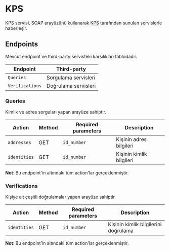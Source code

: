 KPS
===

KPS servisi, SOAP arayüzünü kullanarak [KPS](https://kimlikdogrulama.nvi.gov.tr) tarafından sunulan servislerle haberleşir.

Endpoints
---------

Mevcut endpoint ve third-party servisteki karşılıkları tablodadır.

|Endpoint       |Third-party|
|---------------|-----------|
|`Queries`      |Sorgulama servisleri
|`Verifications`|Doğrulama servisleri

### Queries

Kimlik ve adres sorguları yapan arayüze sahiptir.

|Action      |Method|Required parameters|Description|
|------------|------|-------------------|-----------|
|`addresses` |GET   |`id_number`        |Kişinin adres bilgileri
|`identities`|GET   |`id_number`        |Kişinin kimlik bilgileri

**Not**: Bu endpoint'in altındaki tüm action'lar gerçeklenmiştir.

### Verifications

Kişiye ait çeşitli doğrulamalar yapan arayüze sahiptir.

|Action      |Method|Required parameters|Description|
|------------|------|-------------------|-----------|
|`identities`|GET   |`id_number`        |Kişinin kimlik bilgilerini doğrulama

**Not**: Bu endpoint'in altındaki tüm action'lar gerçeklenmiştir.
